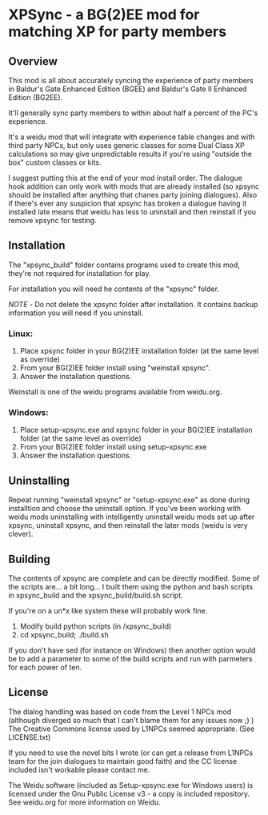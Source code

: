 # XPSync - a BG(2)EE mod for matching XP for party members

## Overview

This mod is all about accurately syncing the experience of party members in Baldur's Gate Enhanced Edition (BGEE) and Baldur's Gate II Enhanced Edition (BG2EE).

It'll generally sync party members to within about half a percent of the PC's experience.

It's a weidu mod that will integrate with experience table changes and with third party NPCs, but only uses generic classes for some Dual Class XP calculations so may give unpredictable results if you're using "outside the box" custom classes or kits.

I suggest putting this at the end of your mod install order. The dialogue hook addition can only work with mods that are already installed (so xpsync should be installed after anything that chanes party joining dialogues). Also if there's ever any suspicion that xpsync has broken a dialogue having it installed late means that weidu has less to uninstall and then reinstall if you remove xpsync for testing.

## Installation

The "xpsync_build" folder contains programs used to create this mod, they're not required for installation for play.

For installation you will need he contents of the "xpsync" folder.

*NOTE* - Do not delete the xpsync folder after installation. It contains backup information you will need if you uninstall.

### Linux:

1. Place xpsync folder in your BG(2)EE installation folder (at the same level as override)
2. From your BG(2)EE folder install using "weinstall xpsync".
3. Answer the installation questions.

Weinstall is one of the weidu programs available from weidu.org.

### Windows:

1. Place setup-xpsync.exe and xpsync folder in your BG(2)EE installation folder (at the same level as override)
2. From your BG(2)EE folder install using setup-xpsync.exe
3. Answer the installation questions.

## Uninstalling

Repeat running "weinstall xpsync" or "setup-xpsync.exe" as done during installtion and choose the uninstall option.
If you've been working with weidu mods uninstalling with intelligently uninstall weidu mods set up after xpsync, uninstall xpsync, and then reinstall the later mods (weidu is very clever).

## Building

The contents of xpsync are complete and can be directly modified.
Some of the scripts are... a bit long... I built them using the python and bash scripts in xpsync_build and the xpsync_build/build.sh script.

If you're on a un*x like system these will probably work fine.

1. Modify build python scripts (in /xpsync_build)
2. cd xpsync_build; ./build.sh

If you don't have sed (for instance on Windows) then another option would be to add a parameter to some of the build scripts and run with parmeters for each power of ten.

## License

The dialog handling was based on code from the Level 1 NPCs mod (although diverged so much that I can't blame them for any issues now ;) )
The Creative Commons license used by L1NPCs seemed appropriate. (See LICENSE.txt)

If you need to use the novel bits I wrote (or can get a release from L1NPCs team for the join dialogues to maintain good faith) and the CC license included isn't workable please contact me.

The Weidu software (included as Setup-xpsync.exe for Windows users) is licensed under the Gnu Public License v3 - a copy is included repository. See weidu.org for more information on Weidu.
